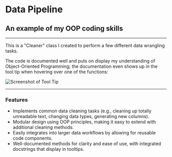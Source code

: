 # Data Pipeline

## An example of my OOP coding skills

***

This is a "Cleaner" class I created to perform a few different data wrangling tasks.

The code is documented well and puts on display my understanding of Object-Oriented Programming; the documentation even shows up in the tool tip when hovering over one of the functions:

![Screenshot of Tool Tip](https://github.com/therealchriswoodward/OOP-Data-Cleaning/blob/main/Tool%20Tip%20Documentation.png?raw=true)
***

### Features
- Implements common data cleaning tasks (e.g., cleaning up totally unreadable text, changing data types, generating new columns).
- Modular design using OOP principles, making it easy to extend with additional cleaning methods.
- Easily integrates into larger data workflows by allowing for reusable code components.
- Well-documented methods for clarity and ease of use, with integrated docstrings that display in tooltips.
